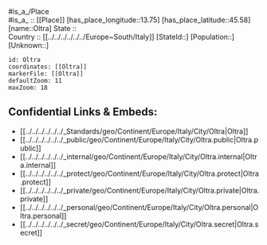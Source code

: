 ﻿---
location: [45.58,13.75] 
mapzoom: [7,12] 
mapmarker: city 
type: City
tags:
- geo/City


SpocWebEntityId: 33106
isDeleted: false
confidential: public

---
#is_a_/Place  
#is_a_ :: [[Place]] 
[has_place_longitude::13.75] 
[has_place_latitude::45.58] 
[name::Oltra] 
State ::  
Country :: [[../../../../../../Europe~South/Italy]] 
[StateId::] 
[Population::] 
[Unknown::] 


```leaflet
id: Oltra
coordinates: [[Oltra]] 
markerFile: [[Oltra]] 
defaultZoom: 11 
maxZoom: 18
```


## Confidential Links & Embeds: 
- [[../../../../../../_Standards/geo/Continent/Europe/Italy/City/Oltra|Oltra]] 
- [[../../../../../../_public/geo/Continent/Europe/Italy/City/Oltra.public|Oltra.public]] 
- [[../../../../../../_internal/geo/Continent/Europe/Italy/City/Oltra.internal|Oltra.internal]] 
- [[../../../../../../_protect/geo/Continent/Europe/Italy/City/Oltra.protect|Oltra.protect]] 
- [[../../../../../../_private/geo/Continent/Europe/Italy/City/Oltra.private|Oltra.private]] 
- [[../../../../../../_personal/geo/Continent/Europe/Italy/City/Oltra.personal|Oltra.personal]] 
- [[../../../../../../_secret/geo/Continent/Europe/Italy/City/Oltra.secret|Oltra.secret]] 

